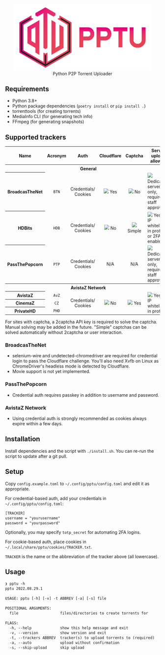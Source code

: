 <p align="center"><img width="450" src="logo/logo.svg"><br>Python P2P Torrent Uploader</p>

## Requirements
* Python 3.8+
* Python package dependencies (`poetry install` or `pip install .`)
* torrenttools (for creating torrents)
* MediaInfo CLI (for generating tech info)
* FFmpeg (for generating snapshots)

## Supported trackers
<table>
  <tr>
    <th>Name</th>
    <th>Acronym</th>
    <th>Auth</th>
    <th>Cloudflare</th>
    <th>Captcha</th>
    <th>Server upload allowed</th>
  </tr>
  <tr>
    <th colspan="6">General</th>
  </tr>
  <tr>
    <th>BroadcasTheNet</th>
    <td align="center"><code>BTN</code></td>
    <td align="center">Credentials/<br />Cookies</td>
    <td align="center"><img src="https://github.githubassets.com/images/icons/emoji/unicode/2714.png" width="14" /> Yes</td>
    <td align="center"><img src="https://github.githubassets.com/images/icons/emoji/unicode/274c.png" width="14" /> No</td>
    <td><img src="https://github.githubassets.com/images/icons/emoji/unicode/26a0.png" width="14" /> Dedicated servers only, requires staff approval</td>
  </tr>
  <tr>
    <th>HDBits</th>
    <td align="center"><code>HDB</code></td>
    <td align="center">Credentials/<br />Cookies</td>
    <td align="center"><img width="14" src="https://github.githubassets.com/images/icons/emoji/unicode/274c.png"> No</td>
    <td align="center"><img width="14" src="https://github.githubassets.com/images/icons/emoji/unicode/2714.png"> Simple</td>
    <td><img src="https://github.githubassets.com/images/icons/emoji/unicode/2714.png" width="14" /> Yes, if IP whitelisted in profile or 2FA enabled</td>
  </tr>
  <tr>
    <th>PassThePopcorn</th>
    <td align="center"><code>PTP</code></td>
    <td align="center">Credentials/<br />Cookies</td>
    <td align="center">N/A</td>
    <td align="center">N/A</td>
    <td><img src="https://github.githubassets.com/images/icons/emoji/unicode/26a0.png" width="14" /> Dedicated servers only, requires staff approval</td>
  </tr>
  <tr>
    <th colspan="6">AvistaZ Network</th>
  </tr>
  <tr>
    <th>AvistaZ</td>
    <td align="center"><code>AvZ</code></td>
    <td align="center" rowspan="3">Credentials/<br />Cookies</td>
    <td align="center" rowspan="3"><img src="https://github.githubassets.com/images/icons/emoji/unicode/274c.png" width="14" /> No</td>
    <td align="center" rowspan="3"><img src="https://github.githubassets.com/images/icons/emoji/unicode/2714.png" width="14" /> Yes</td>
    <td rowspan="3"><img src="https://github.githubassets.com/images/icons/emoji/unicode/2714.png" width="14" /> Yes, if IP whitelisted in profile</td>
  </tr>
  <tr>
    <th>CinemaZ</th>
    <td align="center"><code>CZ</code></td>
  </tr>
  <tr>
    <th>PrivateHD</th>
    <td align="center"><code>PHD</code></td>
  </tr>
</table>

For sites with captcha, a 2captcha API key is required to solve the captcha. Manual solving may be added in the future.
"Simple" captchas can be solved automatically without 2captcha or user interaction.

### BroadcasTheNet
* selenium-wire and undetected-chromedriver are required for credential login to pass the Cloudflare challenge.
  You'll also need Xvfb on Linux as ChromeDriver's headless mode is detected by Cloudflare.
* Movie support is not yet implemented.

### PassThePopcorn
* Credential auth requires passkey in addition to username and password.

### AvistaZ Network
* Using credential auth is strongly recommended as cookies always expire within a few days.

## Installation
Install dependencies and the script with `./install.sh`. You can re-run the script to update after a git pull.

## Setup
Copy `config.example.toml` to `~/.config/pptu/config.toml` and edit it as appropriate.

For credential-based auth, add your credentials in `~/.config/pptu/config.toml`:
```
[TRACKER]
username = "yourusername"
password = "yourpassword"
```
Optionally, you may specify `totp_secret` for automating 2FA logins.

For cookie-based auth, place cookies in `~/.local/share/pptu/cookies/TRACKER.txt`.

`TRACKER` is the name or the abbreviation of the tracker above (all lowercase).

## Usage
```
❯ pptu -h
pptu 2022.08.29.1

USAGE: pptu [-h] [-v] -t ABBREV [-a] [-s] file

POSITIONAL ARGUMENTS:
  file                   files/directories to create torrents for

FLAGS:
  -h, --help             show this help message and exit
  -v, --version          show version and exit
  -t, --trackers ABBREV  tracker(s) to upload torrents to (required)
  -a, --auto             upload without confirmation
  -s, --skip-upload      skip upload
```
